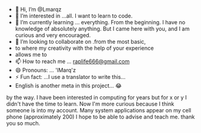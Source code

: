- 👋 Hi, I’m @Lmarqz
- 👀 I’m interested in ...all. I want to learn to code.
- 🌱 I’m currently learning ... everything.
 From the beginning. I have no knowledge of absolutely
anything. But I came here with you, and I am curious
 and very encouraged. 
- 💞️ I’m looking to collaborate on .from the most basic,
- to where my creativity with the help of your experience
-  allows me to
- 📫 How to reach me ... raplife666@gmail.com
- 😄 Pronouns: ... 'lMarq'z
- ⚡ Fun fact: ...I use a translator to write this...
-  English is another meta in this project... 😂

by the way. I have been interested in computing for years 
but for x or y I didn't have the time to learn. 
Now I'm more curious because I think someone is into my account.
Many system applications appear on my cell phone (approximately 200)
I hope to be able to advise and teach me. thank you so much.
<!---
Lmarqz/Lmarqz is a ✨ special ✨ repository because its `README.md` (this file) appears on your GitHub profile.
You can click the Preview link to take a look at your changes.
--->
